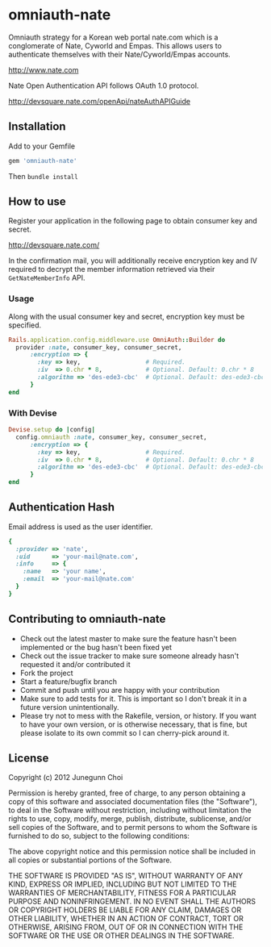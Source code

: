 omniauth-nate
=============

Omniauth strategy for a Korean web portal nate.com which is a conglomerate of Nate, Cyworld and Empas.
This allows users to authenticate themselves with their Nate/Cyworld/Empas accounts.

http://www.nate.com

Nate Open Authentication API follows OAuth 1.0 protocol.

http://devsquare.nate.com/openApi/nateAuthAPIGuide

Installation
------------

Add to your Gemfile

```ruby
gem 'omniauth-nate'
```

Then `bundle install`

How to use
----------

Register your application in the following page to obtain consumer key and secret.

http://devsquare.nate.com/

In the confirmation mail, you will additionally receive encryption key and IV required
to decrypt the member information retrieved via their `GetNateMemberInfo` API.

### Usage

Along with the usual consumer key and secret, encryption key must be specified.

```ruby
Rails.application.config.middleware.use OmniAuth::Builder do
  provider :nate, consumer_key, consumer_secret, 
      :encryption => {
        :key => key,                  # Required.
        :iv  => 0.chr * 8,            # Optional. Default: 0.chr * 8
        :algorithm => 'des-ede3-cbc'  # Optional. Default: des-ede3-cbc
      }
end
```

### With Devise

```ruby
Devise.setup do |config|
  config.omniauth :nate, consumer_key, consumer_secret,
      :encryption => {
        :key => key,                  # Required.
        :iv  => 0.chr * 8,            # Optional. Default: 0.chr * 8
        :algorithm => 'des-ede3-cbc'  # Optional. Default: des-ede3-cbc
      }
end
```

Authentication Hash
-------------------

Email address is used as the user identifier.

```ruby
{
  :provider => 'nate',
  :uid      => 'your-mail@nate.com',
  :info     => {
    :name   => 'your name',
    :email  => 'your-mail@nate.com'
  }
}
```

Contributing to omniauth-nate
-----------------------------

* Check out the latest master to make sure the feature hasn't been implemented or the bug hasn't been fixed yet
* Check out the issue tracker to make sure someone already hasn't requested it and/or contributed it
* Fork the project
* Start a feature/bugfix branch
* Commit and push until you are happy with your contribution
* Make sure to add tests for it. This is important so I don't break it in a future version unintentionally.
* Please try not to mess with the Rakefile, version, or history. If you want to have your own version, or is otherwise necessary, that is fine, but please isolate to its own commit so I can cherry-pick around it.

License
-------
Copyright (c) 2012 Junegunn Choi

Permission is hereby granted, free of charge, to any person obtaining
a copy of this software and associated documentation files (the
"Software"), to deal in the Software without restriction, including
without limitation the rights to use, copy, modify, merge, publish,
distribute, sublicense, and/or sell copies of the Software, and to
permit persons to whom the Software is furnished to do so, subject to
the following conditions:

The above copyright notice and this permission notice shall be
included in all copies or substantial portions of the Software.

THE SOFTWARE IS PROVIDED "AS IS", WITHOUT WARRANTY OF ANY KIND,
EXPRESS OR IMPLIED, INCLUDING BUT NOT LIMITED TO THE WARRANTIES OF
MERCHANTABILITY, FITNESS FOR A PARTICULAR PURPOSE AND
NONINFRINGEMENT. IN NO EVENT SHALL THE AUTHORS OR COPYRIGHT HOLDERS BE
LIABLE FOR ANY CLAIM, DAMAGES OR OTHER LIABILITY, WHETHER IN AN ACTION
OF CONTRACT, TORT OR OTHERWISE, ARISING FROM, OUT OF OR IN CONNECTION
WITH THE SOFTWARE OR THE USE OR OTHER DEALINGS IN THE SOFTWARE.
